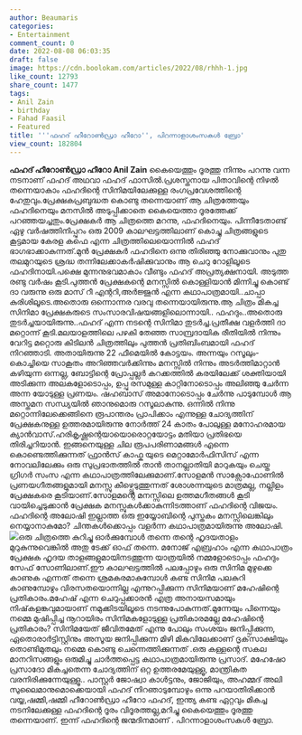 ```yaml
---
author: Beaumaris
categories:
- Entertainment
comment_count: 0
date: 2022-08-08 06:03:35
draft: false
image: https://cdn.boolokam.com/articles/2022/08/rhhh-1.jpg
like_count: 12793
share_count: 1477
tags:
- Anil Zain
- birthday
- Fahad Faasil
- Featured
title: '''ഫഹദ് ഹീറോൺഡ്രാ ഹീറോ'', പിറന്നാളാശംസകൾ ബ്രോ'
view_count: 182804
---
```


**ഫഹദ് ഹീറോൺഡ്രാ ഹീറോ** **Anil Zain** കൈയെത്തും ദൂരത്തു നിന്നും പറന്നു വന്ന നടനാണ് ഫഹദ് അഥവാ ഫഹദ് ഫാസിൽ.പ്രശസ്തനായ പിതാവിന്റെ നിഴൽ തന്നെയാകാം ഫഹദിന്റെ സിനിമയിലേക്കുള്ള രംഗപ്രവേശത്തിന്റെ ഹേതുവും.പ്രേക്ഷകപ്രബുദ്ധത കൊണ്ടു തന്നെയാണ് ആ ചിത്രത്തേയും ഫഹദിനെയും മനസിൽ അടുപ്പിക്കാതെ കൈയെത്താ ദൂരത്തേക്ക് പറഞ്ഞയച്ചതും.പ്രേക്ഷകർ ആ ചിത്രത്തെ മറന്നു, ഫഹദിനെയും. പിന്നീടേതാണ്ട് ഏഴു വർഷത്തിനിപ്പുറം ഒരു 2009 കാലഘട്ടത്തിലാണ് കൊച്ചു ചിത്രങ്ങളുടെ കൂട്ടമായ കേരള കഫെ എന്ന ചിത്രത്തിലെയൊന്നിൽ ഫഹദ് ഭാഗഭാക്കാകുന്നത്.മുൻ പ്രേക്ഷകർ ഫഹദിനെ ഒന്നു തിരിഞ്ഞു നോക്കുവാനും പുതു തലമുറയുടെ ശ്രദ്ധ തന്നിലേക്കാകർഷിക്കുവാനും ആ ചെറു റോളിലൂടെ ഫഹദിനായി.പക്ഷെ മുന്നനുഭവമാകാം വീണ്ടും ഫഹദ് അപ്രത്യക്ഷനായി. അടുത്ത രണ്ടു വർഷം കൂടി.പുത്തൻ പ്രേക്ഷകന്റെ മനസ്സിൽ കൊള്ളിയാൻ മിന്നിച്ചു കൊണ്ട് ദാ വരുന്നു ഒരു മാസ് റീ എന്ററി,അർജ്ജുൻ എന്ന കഥാപാത്രമായി..ചാപ്പാ കുരിശിലൂടെ.അതൊരു ഒന്നൊന്നര വരവു തന്നെയായിരുന്നു.ആ ചിത്രം മികച്ച സിനിമാ പ്രേക്ഷകരുടെ സംസാരവിഷയങ്ങളിലൊന്നായി.. ഫഹദും..അതൊരു തുടർച്ചയായിരുന്നു..ഫഹദ് എന്ന നടന്റെ സിനിമാ തുടർച്ച.പ്രതീക്ഷ വളർത്തി ദാ മറ്റൊന്ന് കൂടി.മലയാളത്തിലെ പഴകി തേഞ്ഞ സാമ്പ്രദായിക രീതിയിൽ നിന്നും വേറിട്ട മറ്റൊരു കിടിലൻ ചിത്രത്തിലും പുത്തൻ പ്രതിബിംബമായി ഫഹദ് നിറഞ്ഞാടി. അതായിരുന്നു 22 ഫീമെയിൽ കോട്ടയം. അന്നയും റസൂലും-കൊച്ചിയെ സാകൂതം അറിഞ്ഞവർക്കിന്നും മനസ്സിൽ നിന്നും അടർത്തിമാറ്റാൻ കഴിയുന്ന ഒന്നല്ല, ബോട്ടിന്റെ പ്രോപ്പല്ലർ കറക്കത്തിൽ കരയിലേക്ക് ശക്തിയായി അടിക്കുന്ന അലകളോടൊപ്പം, ഉപ്പു രസമുള്ള കാറ്റിനോടൊപ്പം അലിഞ്ഞു ചേർന്ന അന്ന യോടുള്ള പ്രണയം. ഷഹബാസ് അമാനോടൊപ്പം ചേർന്നു പാടുമ്പോൾ ആ അസ്തമന സന്ധ്യയിൽ ഞാനുമൊരു റസൂലാകുന്നു. ഒന്നിൽ നിന്നു മറ്റൊന്നിലേക്കെങ്ങിനെ രൂപാന്തരം പ്രാപിക്കാം എന്നുള്ള ചോദ്യത്തിന് പ്രേക്ഷകനുള്ള ഉത്തരമായിരുന്നു നോർത്ത് 24 കാതം പോലുള്ള മനോഹരമായ ക്യാൻവാസ്.ഹരികൃഷ്ണന്റെയായൊരൊറ്റയോട്ടം മതിയാ പ്രതിഭയെ തിരിച്ചറിയാൻ. ഇങ്ങനെയുള്ള ചില രൂപപരിണാമങ്ങൾ എന്നെ കൊണ്ടെത്തിക്കുന്നത് ഫ്രാൻസ് കാഫ്ക യുടെ മെറ്റാമോർഫിസിസ് എന്ന നോവലിലേക്കും ഒരു സുപ്രഭാതത്തിൽ താൻ താനല്ലാതിയി മാറുകയും ചെയ്ത ഗ്രിഗർ സംസ എന്ന കഥാപാത്രത്തിലേക്കുമാണ്.സോളമൻ സാക്സോഫോണിൽ പ്രണയഗീതങ്ങളുമായി മനസ്സു കീഴ്പ്പെടുത്തുന്നത് ശോശന്നയുടെ മാത്രമല്ല, നല്ലിളം പ്രേക്ഷകരെ കൂടിയാണ്.സോളമന്റെ മനസ്സിലെ ഉത്തമഗീതങ്ങൾ കൂടി വായിച്ചെടുക്കാൻ പ്രേക്ഷക മനസ്സുകൾക്കാകുന്നിടത്താണ് ഫഹദിന്റെ വിജയം. ഫഹദിന്റെ അലോഷി ഇല്ലാത്ത ഒരു ഇയ്യോബിന്റെ പുസ്തകം മനസ്സിലെങ്കിലും നെയ്യാനാകുമോ? ചിന്തകൾക്കൊപ്പം വളർന്ന കഥാപാത്രമായിരുന്നു അലോഷി. ![](https://cdn.boolokam.com/articles/2022/08/rhhh-1.jpg)ഒരു ചിത്രത്തെ കുറിച്ചു ഓർക്കുമ്പോൾ തന്നെ തന്റെ ഹൃദയതാളം മുറുകുന്നുവെങ്കിൽ അതു ടേക്ക് ഓഫ് തന്നെ. മനോജ് എബ്രഹാം എന്ന കഥാപാത്രം പ്രേക്ഷക ഹൃദയ താളങ്ങളുമായിനടത്തുന്ന യാത്രയിൽ നമ്മളോടൊപ്പം ഫഹദും സേഫ് സോണിലാണ്.ഈ കാലഘട്ടത്തിൽ പലപ്പോഴും ഒരു സിനിമ മുഴുക്കെ കാണുക എന്നത് തന്നെ ശ്രമകരമാകുമ്പോൾ കണ്ട സിനിമ പലകുറി കാണുമ്പോഴും വിരസതയൊന്നില്ല എന്നുറപ്പിക്കുന്ന സിനിമയാണ് മഹേഷിന്റെ പ്രതികാരം.മഹേഷ് എന്ന ചെറുപ്പക്കാരൻ എത്ര അനായസമായും നിഷ്‌കളങ്കവുമായാണ് നമുക്കിടയിലൂടെ നടന്നുപോകുന്നത്.മുന്നേയും പിന്നെയും നമ്മെ മുഷിപ്പിച്ച നൂറായിരം സിനിമകളോടുള്ള പ്രതികാരമല്ലേ മഹേഷിന്റെ പ്രതികാരം? സിനിമയേത് ജീവിതമേത് എന്നു പോലും സംശയം ജനിപ്പിക്കുന്ന, ഏതൊരാർട്ടിസ്റ്റിനും അസൂയ ജനിപ്പിക്കുന്ന മിഴി മികവിലേക്കാണ് ദൃക്‌സാക്ഷിയും തൊണ്ടിമുതലും നമ്മെ കൊണ്ടു ചെന്നെത്തിക്കുന്നത് .ഒരു കള്ളന്റെ സകല മാനറിസങ്ങളും ഒരുമിച്ചു ചാർത്തപ്പെട്ട കഥാപാത്രമായിരുന്നു പ്രസാദ്. മഹേഷോ പ്രസാദോ മികച്ചതെന്ന ചോദ്യത്തിന് ഒറ്റ ഉത്തരമേയുള്ളൂ, മാന്ത്രികത വരനിരിക്കുന്നേയുള്ളൂ.. പാസ്റ്റർ ജോഷ്വാ കാൾട്ടനും, ജോജിയും, അഹമ്മദ് അലി സുലൈമാനുമൊക്കെയായി ഫഹദ് നിറഞാടുമ്പോഴും ഒന്നു പറയാതിരിക്കാൻ വയ്യ,ഷമ്മി,ഷമ്മി ഹീറോൺഡ്രാ ഹീറോ ഫഹദ്, ഇന്ത്യ കണ്ട ഏറ്റവും മികച്ച നടനിലേക്കുള്ള ഫഹദിന്റെ ദൂരം വിദൂരത്തല്ല,മറിച്ചു കൈയെത്തും ദൂരത്തു തന്നെയാണ്. ഇന്ന് ഫഹദിന്റെ ജന്മദിനമാണ് . പിറന്നാളാശംസകൾ ബ്രോ.